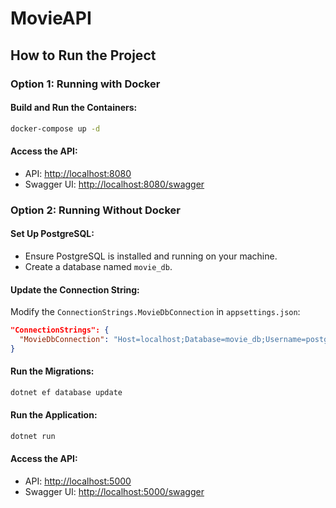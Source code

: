 # MovieAPI

## How to Run the Project

### Option 1: Running with Docker

#### Build and Run the Containers:

```bash
docker-compose up -d
```

#### Access the API:

- API: [http://localhost:8080](http://localhost:8080)
- Swagger UI: [http://localhost:8080/swagger](http://localhost:8080/swagger)

### Option 2: Running Without Docker

#### Set Up PostgreSQL:

- Ensure PostgreSQL is installed and running on your machine.
- Create a database named `movie_db`.

#### Update the Connection String:

Modify the `ConnectionStrings.MovieDbConnection` in `appsettings.json`:

```json
"ConnectionStrings": {
  "MovieDbConnection": "Host=localhost;Database=movie_db;Username=postgres;Password=yourpassword"
}
```

#### Run the Migrations:

```bash
dotnet ef database update
```

#### Run the Application:

```bash
dotnet run
```

#### Access the API:

- API: [http://localhost:5000](http://localhost:5000)
- Swagger UI: [http://localhost:5000/swagger](http://localhost:5000/swagger)